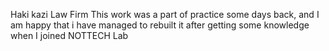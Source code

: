 Haki kazi Law Firm
This work was a part of practice some days back, and I am happy that i have managed to rebuilt it after getting some knowledge when I joined NOTTECH Lab


